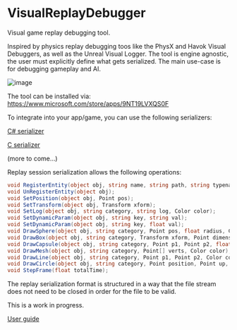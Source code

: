 # VisualReplayDebugger
Visual game replay debugging tool.

Inspired by physics replay debugging toos like the PhysX and Havok Visual Debuggers, as well as the Unreal Visual Logger.
The tool is engine agnostic, the user must explicitly define what gets serialized.
The main use-case is for debugging gameplay and AI.

![image](https://user-images.githubusercontent.com/44268295/137595268-1eddf06a-293e-4743-9abc-3efb9a5ccc33.png)

The tool can be installed via: https://www.microsoft.com/store/apps/9NT19LVXQS0F

To integrate into your app/game, you can use the following serializers:

[C# serializer](Replay/Serializers/dotnet/ReplayCapture.cs)

[C serializer](Replay/Serializers/c/ReplayCapture.h)

(more to come...)

Replay session serialization allows the following operations:

``` C#
void RegisterEntity(object obj, string name, string path, string typename, string categoryname, Transform initialTransofrm, Dictionary<string, string> staticParameters = null);
void UnRegisterEntity(object obj);
void SetPosition(object obj, Point pos);
void SetTransform(object obj, Transform xform);
void SetLog(object obj, string category, string log, Color color);
void SetDynamicParam(object obj, string key, string val);
void SetDynamicParam(object obj, string key, float val);
void DrawSphere(object obj, string category, Point pos, float radius, Color color);
void DrawBox(object obj, string category, Transform xform, Point dimensions, Color color);
void DrawCapsule(object obj, string category, Point p1, Point p2, float radius, Color color);
void DrawMesh(object obj, string category, Point[] verts, Color color);
void DrawLine(object obj, string category, Point p1, Point p2, Color color);
void DrawCircle(object obj, string category, Point position, Point up, float radius, Color color);
void StepFrame(float totalTime);
```

The replay serialization format is structured in a way that the file stream does not need to be closed in order for the file to be valid.

This is a work in progress.

[User guide](USERGUIDE.md)
